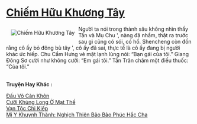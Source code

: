 <a href="https://truyenwiki.net/chiem-huu-khuong-tay.35751/" title="Chiếm Hữu Khương Tây"><h1>Chiếm Hữu Khương Tây</h1></a><div style="display:table"><img align="right" style="float: left; padding: 10px;" src="https://truyenwiki.net/a/img/str/src/35751.jpg" alt="Chiếm Hữu Khương Tây">Người ta nói trong thành sâu không nhìn thấy Tần và Mụ Chu &#39;, nàng đã nhầm, thật ra trước sau gì cũng có sói, có hổ. Shencheng còn đồn rằng cô ấy bỏ đông bù tây &#39;, cô ấy đã sai, thực tế là cô ấy đang bị người khác ức hiếp. Chu Cẩm Hưng vẻ mặt lạnh lùng nói: “Bạn gái của tôi.” Giang Đông Sơ cười như không cười: “Em gái tôi.” Tần Trăn châm một điếu thuốc: “Của tôi.”</div><p><br><b>Truyện Hay Khác :</b></p><a href="https://truyenwiki.net/dau-vo-can-khon.35789/" alt="Đấu Võ Càn Khôn">Đấu Võ Càn Khôn</a><br/><a href="https://sangtacviet.wordpress.com/2020/10/22/cuoi-khung-long-o-mat-the/" alt="Cưỡi Khủng Long Ở Mạt Thế">Cưỡi Khủng Long Ở Mạt Thế</a><br/><a href="https://sangtacviet.wordpress.com/2020/10/22/van-toc-chi-kiep/" alt="Vạn Tộc Chi Kiếp">Vạn Tộc Chi Kiếp</a><br/><a href="https://github.com/nownovels/topcv/tree/master/truyenhay/38682" alt="Mị Y Khuynh Thành: Nghịch Thiên Bảo Bảo Phúc Hắc Cha">Mị Y Khuynh Thành: Nghịch Thiên Bảo Bảo Phúc Hắc Cha</a><br/>